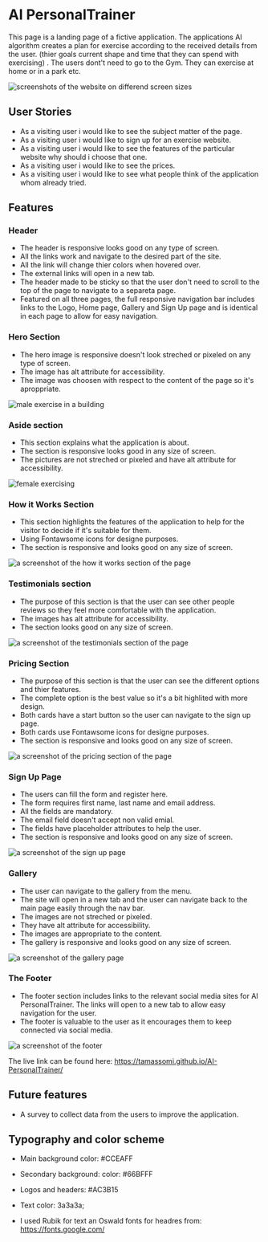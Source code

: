 # AI PersonalTrainer #

This page is a landing page of a fictive application.
The applications AI algorithm creates a plan for exercise according to the received details from the user. (thier goals current shape and time that they can spend with exercising) .
The users dont't need to go to the Gym. They can exercise at home or in a park etc.

![screenshots of the website on differend screen sizes](assets/images/responsice-screenshot.jpg "Responsive Screenshot")

## User Stories ##

* As a visiting user i would like to see the subject matter of the page.
* As a visiting user i would like to sign up for an exercise website.
* As a visiting user i would like to see the features of the particular website why should i choose that one.
* As a visiting user i would like to see the prices.
* As a visiting user i would like to see what people think of the application whom already tried.

## Features ##

### Header ###

* The header is responsive looks good on any type of screen.
* All the links work and navigate to the desired part of the site.
* All the link will change thier colors when hovered over.
* The external links will open in a new tab.
* The header made to be sticky so that the user don't need to scroll to the top of the page to navigate to a separeta page.
* Featured on all three pages, the full responsive navigation bar includes links to the Logo, Home page, Gallery and Sign Up page and is identical in each page to allow for easy navigation.

### Hero Section ###

* The hero image is responsive doesn't look streched or pixeled on any type of screen.
* The image has alt attribute for accessibility.
* The image was choosen with respect to the content of the page so it's aproppriate.

![male exercise in a building](assets/images/hero-image.jpg "Hero Image")

### Aside section ###

* This section explains what the application is about.
* The section is responsive looks good in any size of screen.
* The pictures are not streched or pixeled and have alt attribute for accessibility.

![female exercising](assets/images/aside.jpg "Aside screenshot")


### How it Works Section  ###

* This section highlights the features of the application to help for the visitor to decide if it's suitable for them.
* Using Fontawsome icons for designe purposes.
* The section is responsive and looks good on any size of screen.

![a screenshot of the how it works section of the page](assets/images/how-it-works.jpg)

### Testimonials section ###

* The purpose of this section is that the user can see other people reviews so they feel more comfortable with the application.
* The images has alt attribute for accessibility.
* The section looks good on any size of screen.   

![a screenshot of the testimonials section of the page](assets/images/testimonials.jpg)


### Pricing Section ###

* The purpose of this section is that the user can see the different options and thier features.
* The complete option is the best value so it's a bit highlited with more design.
* Both cards have a start button so the user can navigate to the sign up page. 
* Both cards use Fontawsome icons for designe purposes.
* The section is responsive and looks good on any size of screen.

![a screenshot of the pricing section of the page](assets/images/pricing.jpg)


### Sign Up Page ###

* The users can fill the form and register here.
* The form requires first name, last name and email address.
* All the fields are mandatory.
* The email field doesn't accept non valid emial.
* The fields have placeholder attributes to help the user.
* The section is responsive and looks good on any size of screen.

![a screenshot of the sign up page](assets/images/form-page.jpg)

### Gallery ###

* The user can navigate to the gallery from the menu.
* The site will open in a new tab and the user can navigate back to the main page easily through the nav bar.
* The images are not streched or pixeled.
* They have alt attribute for accessibility.
* The images are appropriate to the content.
* The gallery is responsive and looks good on any size of screen.

![a screenshot of the gallery page](assets/images/gallery.jpg)

### The Footer ###

* The footer section includes links to the relevant social media sites for AI PersonalTrainer. The links will open to a new tab to allow easy navigation for the user.
* The footer is valuable to the user as it encourages them to keep connected via social media.

![a screenshot of the footer](assets/images/footer.jpg)



The live link can be found here: https://tamassomi.github.io/AI-PersonalTrainer/


## Future features ##

- A survey to collect data from the users to improve the application.

## Typography and color scheme ##

- Main background color: #CCEAFF
- Secondary background: color: #66BFFF
- Logos and headers: #AC3B15
- Text color: 3a3a3a;

- I used Rubik for text an Oswald fonts for headres from: https://fonts.google.com/